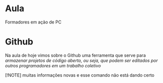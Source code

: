 # Aula
Formadores em ação de PC
# Github
Na aula de hoje vimos sobre o Github uma ferramenta que serve para *armazenar projetos de código aberto, ou seja, que podem ser editados por outros programadores em um trabalho coletivo*

[!NOTE] muitas informações novas e esse comando não está dando certo
